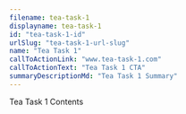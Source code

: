 ```yaml
---
filename: tea-task-1
displayname: tea-task-1
id: "tea-task-1-id"
urlSlug: "tea-task-1-url-slug"
name: "Tea Task 1"
callToActionLink: "www.tea-task-1.com"
callToActionText: "Tea Task 1 CTA"
summaryDescriptionMd: "Tea Task 1 Summary"
---
```


Tea Task 1 Contents

